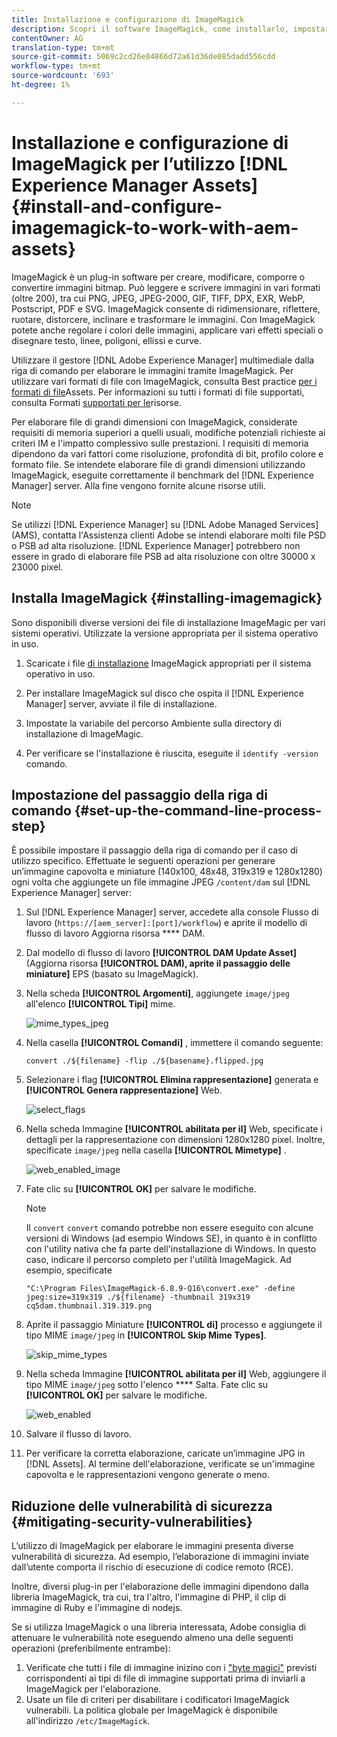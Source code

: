 ```yaml
---
title: Installazione e configurazione di ImageMagick
description: Scopri il software ImageMagick, come installarlo, impostare il passaggio della riga di comando e utilizzarlo per modificare, comporre e generare miniature dalle immagini.
contentOwner: AG
translation-type: tm+mt
source-git-commit: 5069c2cd26e84866d72a61d36de085dadd556cdd
workflow-type: tm+mt
source-wordcount: '693'
ht-degree: 1%

---
```



# Installazione e configurazione di ImageMagick per l’utilizzo [!DNL Experience Manager Assets] {#install-and-configure-imagemagick-to-work-with-aem-assets}

ImageMagick è un plug-in software per creare, modificare, comporre o convertire immagini bitmap. Può leggere e scrivere immagini in vari formati (oltre 200), tra cui PNG, JPEG, JPEG-2000, GIF, TIFF, DPX, EXR, WebP, Postscript, PDF e SVG. ImageMagick consente di ridimensionare, riflettere, ruotare, distorcere, inclinare e trasformare le immagini. Con ImageMagick potete anche regolare i colori delle immagini, applicare vari effetti speciali o disegnare testo, linee, poligoni, ellissi e curve.

Utilizzare il gestore [!DNL Adobe Experience Manager] multimediale dalla riga di comando per elaborare le immagini tramite ImageMagick. Per utilizzare vari formati di file con ImageMagick, consulta Best practice [per i formati di file](/help/assets/assets-file-format-best-practices.md)Assets. Per informazioni su tutti i formati di file supportati, consulta Formati [supportati per le](/help/assets/assets-formats.md)risorse.

Per elaborare file di grandi dimensioni con ImageMagick, considerate requisiti di memoria superiori a quelli usuali, modifiche potenziali richieste ai criteri IM e l&#39;impatto complessivo sulle prestazioni. I requisiti di memoria dipendono da vari fattori come risoluzione, profondità di bit, profilo colore e formato file. Se intendete elaborare file di grandi dimensioni utilizzando ImageMagick, eseguite correttamente il benchmark del [!DNL Experience Manager] server. Alla fine vengono fornite alcune risorse utili.

>[!NOTE]
>
>Se utilizzi [!DNL Experience Manager] su [!DNL Adobe Managed Services] (AMS), contatta l&#39;Assistenza clienti  Adobe se intendi elaborare molti file PSD o PSB ad alta risoluzione. [!DNL Experience Manager] potrebbero non essere in grado di elaborare file PSB ad alta risoluzione con oltre 30000 x 23000 pixel.

## Installa ImageMagick {#installing-imagemagick}

Sono disponibili diverse versioni dei file di installazione ImageMagic per vari sistemi operativi. Utilizzate la versione appropriata per il sistema operativo in uso.

1. Scaricate i file [di installazione](https://www.imagemagick.org/script/download.php) ImageMagick appropriati per il sistema operativo in uso.
1. Per installare ImageMagick sul disco che ospita il [!DNL Experience Manager] server, avviate il file di installazione.

1. Impostate la variabile del percorso Ambiente sulla directory di installazione di ImageMagic.
1. Per verificare se l&#39;installazione è riuscita, eseguite il `identify -version` comando.

## Impostazione del passaggio della riga di comando {#set-up-the-command-line-process-step}

È possibile impostare il passaggio della riga di comando per il caso di utilizzo specifico. Effettuate le seguenti operazioni per generare un’immagine capovolta e miniature (140x100, 48x48, 319x319 e 1280x1280) ogni volta che aggiungete un file immagine JPEG `/content/dam` sul [!DNL Experience Manager] server:

1. Sul [!DNL Experience Manager] server, accedete alla console Flusso di lavoro (`https://[aem_server]:[port]/workflow`) e aprite il modello di flusso di lavoro Aggiorna risorsa **** DAM.
1. Dal modello di flusso di lavoro **[!UICONTROL DAM Update Asset]** (Aggiorna risorsa **[!UICONTROL DAM), aprite il passaggio delle miniature]** EPS (basato su ImageMagick).
1. Nella scheda **[!UICONTROL Argomenti]**, aggiungete `image/jpeg` all&#39;elenco **[!UICONTROL Tipi]** mime.

   ![mime_types_jpeg](assets/mime_types_jpeg.png)

1. Nella casella **[!UICONTROL Comandi]** , immettere il comando seguente:

   `convert ./${filename} -flip ./${basename}.flipped.jpg`

1. Selezionare i flag **[!UICONTROL Elimina rappresentazione]** generata e **[!UICONTROL Genera rappresentazione]** Web.

   ![select_flags](assets/select_flags.png)

1. Nella scheda Immagine **[!UICONTROL abilitata per il]** Web, specificate i dettagli per la rappresentazione con dimensioni 1280x1280 pixel. Inoltre, specificate `image/jpeg` nella casella **[!UICONTROL Mimetype]** .

   ![web_enabled_image](assets/web_enabled_image.png)

1. Fate clic su **[!UICONTROL OK]** per salvare le modifiche.

   >[!NOTE]
   >
   >Il `convert` `convert` comando potrebbe non essere eseguito con alcune versioni di Windows (ad esempio Windows SE), in quanto è in conflitto con l&#39;utility nativa che fa parte dell&#39;installazione di Windows. In questo caso, indicare il percorso completo per l&#39;utilità ImageMagick. Ad esempio, specificate
   >
   >
   >`"C:\Program Files\ImageMagick-6.8.9-Q16\convert.exe" -define jpeg:size=319x319 ./${filename} -thumbnail 319x319 cq5dam.thumbnail.319.319.png`

1. Aprite il passaggio Miniature **[!UICONTROL di]** processo e aggiungete il tipo MIME `image/jpeg` in **[!UICONTROL Skip Mime Types]**.

   ![skip_mime_types](assets/skip_mime_types.png)

1. Nella scheda Immagine **[!UICONTROL abilitata per il]** Web, aggiungere il tipo MIME `image/jpeg` sotto l&#39;elenco **** Salta. Fate clic su **[!UICONTROL OK]** per salvare le modifiche.

   ![web_enabled](assets/web_enabled.png)

1. Salvare il flusso di lavoro.

1. Per verificare la corretta elaborazione, caricate un’immagine JPG in [!DNL Assets]. Al termine dell&#39;elaborazione, verificate se un&#39;immagine capovolta e le rappresentazioni vengono generate o meno.

## Riduzione delle vulnerabilità di sicurezza {#mitigating-security-vulnerabilities}

L’utilizzo di ImageMagick per elaborare le immagini presenta diverse vulnerabilità di sicurezza. Ad esempio, l’elaborazione di immagini inviate dall’utente comporta il rischio di esecuzione di codice remoto (RCE).

Inoltre, diversi plug-in per l&#39;elaborazione delle immagini dipendono dalla libreria ImageMagick, tra cui, tra l&#39;altro, l&#39;immagine di PHP, il clip di immagine di Ruby e l&#39;immagine di nodejs.

Se si utilizza ImageMagick o una libreria interessata,  Adobe consiglia di attenuare le vulnerabilità note eseguendo almeno una delle seguenti operazioni (preferibilmente entrambe):

1. Verificate che tutti i file di immagine inizino con i [&quot;byte magici&quot;](https://en.wikipedia.org/wiki/List_of_file_signatures) previsti corrispondenti ai tipi di file di immagine supportati prima di inviarli a ImageMagick per l&#39;elaborazione.
1. Usate un file di criteri per disabilitare i codificatori ImageMagick vulnerabili. La politica globale per ImageMagick è disponibile all&#39;indirizzo `/etc/ImageMagick`.
